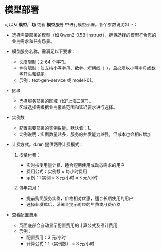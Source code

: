 # 模型部署

可以从 **模型广场** 或者 **模型服务** 中进行模型部署。各个参数说明如下：

- 选择需要部署的模型（如 Qwen2-0.5B-Instruct），确保选择的模型符合您的业务需求和任务场景。
- 模型服务名称，需满足以下要求：
    - 长度限制：2-64 个字符。
    - 字符限制：仅支持小写字母、数字、短横线（-），且必须以小写字母或数字开头和结尾。
    - 示例：text-gen-service 或 model-01。
- 区域
    - 选择服务部署的区域（如“上海二区”）。
    - 区域选择需根据业务覆盖范围和延迟要求进行选择。
- 实例数
    - 配置需要部署的实例数量。默认值：1。
    - 实例说明：实例数量越多，服务的并发能力越强，但成本也会相应增加
- 计费方式。d.run 提供两种计费模式：

    1. 按量付费：

        - 实时按使用量计费，适合短期使用或动态需求的用户
        - 费用公式：实例数 × 每小时费用
        - 示例：1 实例 × 3 元/小时 = 3 元/小时

    2. 包年包月：
    
        - 提前购买服务实例，价格相对优惠，适合长期使用的用户
        - 选择此模式后，系统会提示对应的年费或月费价格

- 查看配置费用

    - 页面底部会自动显示配置费用的计算公式及预计费用
    - 示例： 
        - 配置费用：3 元/小时
        - 计算公式：1（实例数） × 3 元/小时
